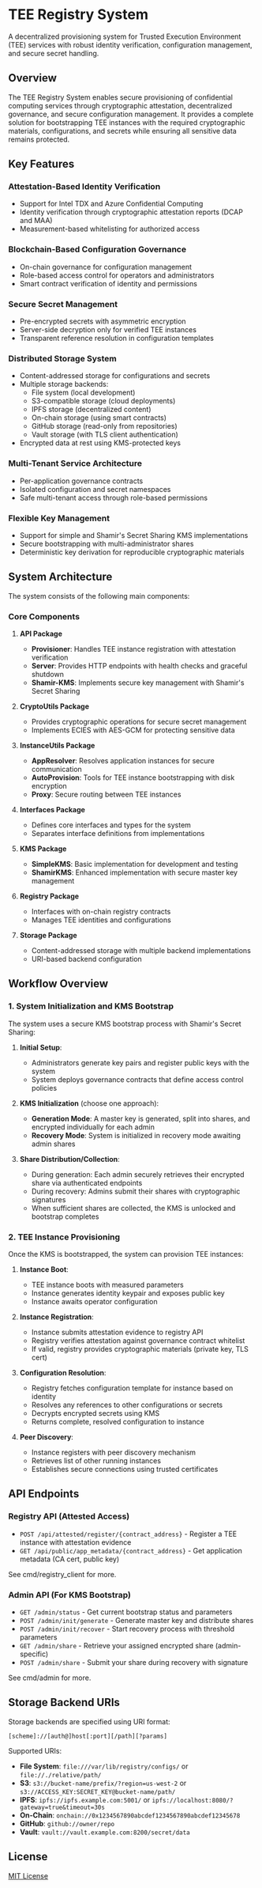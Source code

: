 # TEE Registry System

A decentralized provisioning system for Trusted Execution Environment (TEE) services with robust identity verification, configuration management, and secure secret handling.

## Overview

The TEE Registry System enables secure provisioning of confidential computing services through cryptographic attestation, decentralized governance, and secure configuration management. It provides a complete solution for bootstrapping TEE instances with the required cryptographic materials, configurations, and secrets while ensuring all sensitive data remains protected.

## Key Features

### Attestation-Based Identity Verification
- Support for Intel TDX and Azure Confidential Computing
- Identity verification through cryptographic attestation reports (DCAP and MAA)
- Measurement-based whitelisting for authorized access

### Blockchain-Based Configuration Governance
- On-chain governance for configuration management
- Role-based access control for operators and administrators
- Smart contract verification of identity and permissions

### Secure Secret Management
- Pre-encrypted secrets with asymmetric encryption
- Server-side decryption only for verified TEE instances
- Transparent reference resolution in configuration templates

### Distributed Storage System
- Content-addressed storage for configurations and secrets
- Multiple storage backends:
  - File system (local development)
  - S3-compatible storage (cloud deployments)
  - IPFS storage (decentralized content)
  - On-chain storage (using smart contracts)
  - GitHub storage (read-only from repositories)
  - Vault storage (with TLS client authentication)
- Encrypted data at rest using KMS-protected keys

### Multi-Tenant Service Architecture
- Per-application governance contracts
- Isolated configuration and secret namespaces
- Safe multi-tenant access through role-based permissions

### Flexible Key Management
- Support for simple and Shamir's Secret Sharing KMS implementations
- Secure bootstrapping with multi-administrator shares
- Deterministic key derivation for reproducible cryptographic materials

## System Architecture

The system consists of the following main components:

### Core Components

1. **API Package**
   - **Provisioner**: Handles TEE instance registration with attestation verification
   - **Server**: Provides HTTP endpoints with health checks and graceful shutdown
   - **Shamir-KMS**: Implements secure key management with Shamir's Secret Sharing

2. **CryptoUtils Package**
   - Provides cryptographic operations for secure secret management
   - Implements ECIES with AES-GCM for protecting sensitive data

3. **InstanceUtils Package**
   - **AppResolver**: Resolves application instances for secure communication
   - **AutoProvision**: Tools for TEE instance bootstrapping with disk encryption
   - **Proxy**: Secure routing between TEE instances

4. **Interfaces Package**
   - Defines core interfaces and types for the system
   - Separates interface definitions from implementations

5. **KMS Package**
   - **SimpleKMS**: Basic implementation for development and testing
   - **ShamirKMS**: Enhanced implementation with secure master key management

6. **Registry Package**
   - Interfaces with on-chain registry contracts
   - Manages TEE identities and configurations

7. **Storage Package**
   - Content-addressed storage with multiple backend implementations
   - URI-based backend configuration

## Workflow Overview

### 1. System Initialization and KMS Bootstrap

The system uses a secure KMS bootstrap process with Shamir's Secret Sharing:

1. **Initial Setup**:
   - Administrators generate key pairs and register public keys with the system
   - System deploys governance contracts that define access control policies

2. **KMS Initialization** (choose one approach):
   - **Generation Mode**: A master key is generated, split into shares, and encrypted individually for each admin
   - **Recovery Mode**: System is initialized in recovery mode awaiting admin shares

3. **Share Distribution/Collection**:
   - During generation: Each admin securely retrieves their encrypted share via authenticated endpoints
   - During recovery: Admins submit their shares with cryptographic signatures
   - When sufficient shares are collected, the KMS is unlocked and bootstrap completes

### 2. TEE Instance Provisioning

Once the KMS is bootstrapped, the system can provision TEE instances:

1. **Instance Boot**:
   - TEE instance boots with measured parameters
   - Instance generates identity keypair and exposes public key
   - Instance awaits operator configuration

2. **Instance Registration**:
   - Instance submits attestation evidence to registry API
   - Registry verifies attestation against governance contract whitelist
   - If valid, registry provides cryptographic materials (private key, TLS cert)

3. **Configuration Resolution**:
   - Registry fetches configuration template for instance based on identity
   - Resolves any references to other configurations or secrets
   - Decrypts encrypted secrets using KMS
   - Returns complete, resolved configuration to instance

4. **Peer Discovery**:
   - Instance registers with peer discovery mechanism
   - Retrieves list of other running instances
   - Establishes secure connections using trusted certificates

## API Endpoints

### Registry API (Attested Access)
- `POST /api/attested/register/{contract_address}` - Register a TEE instance with attestation evidence
- `GET /api/public/app_metadata/{contract_address}` - Get application metadata (CA cert, public key)

See cmd/registry_client for more.

### Admin API (For KMS Bootstrap)
- `GET /admin/status` - Get current bootstrap status and parameters
- `POST /admin/init/generate` - Generate master key and distribute shares
- `POST /admin/init/recover` - Start recovery process with threshold parameters
- `GET /admin/share` - Retrieve your assigned encrypted share (admin-specific)
- `POST /admin/share` - Submit your share during recovery with signature

See cmd/admin for more.

## Storage Backend URIs

Storage backends are specified using URI format:

```
[scheme]://[auth@]host[:port][/path][?params]
```

Supported URIs:

- **File System**: `file:///var/lib/registry/configs/` or `file://./relative/path/`
- **S3**: `s3://bucket-name/prefix/?region=us-west-2` or `s3://ACCESS_KEY:SECRET_KEY@bucket-name/path/`
- **IPFS**: `ipfs://ipfs.example.com:5001/` or `ipfs://localhost:8080/?gateway=true&timeout=30s`
- **On-Chain**: `onchain://0x1234567890abcdef1234567890abcdef12345678`
- **GitHub**: `github://owner/repo`
- **Vault**: `vault://vault.example.com:8200/secret/data`

## License
[MIT License](LICENSE)

